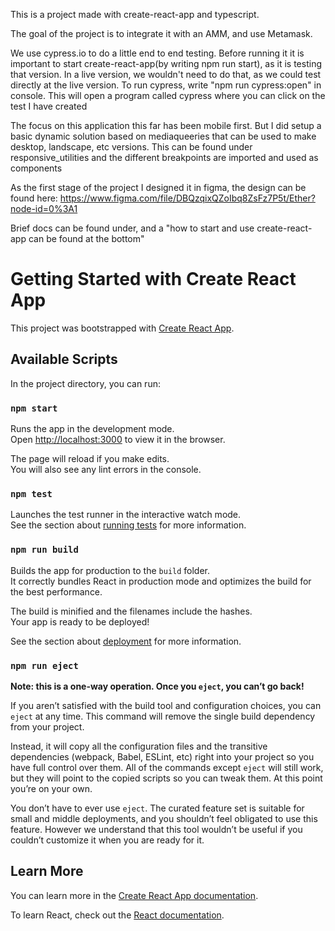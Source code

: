 This is a project made with create-react-app and typescript.

The goal of the project is to integrate it with an AMM, and use Metamask.

We use cypress.io to do a little end to end testing. Before running it it is important to start create-react-app(by writing npm run start), as it is testing that version. In a live version, we wouldn't need to do that, as we could test directly at the live version. To run cypress, write "npm run cypress:open" in console. This will open a program called cypress where you can click on the test I have created

The focus on this application this far has been mobile first. But I did setup a basic dynamic solution based on mediaqueeries that can be used to make desktop, landscape, etc versions.
This can be found under responsive_utilities and the different breakpoints are imported and used as components

As the first stage of the project I designed it in figma, the design can be found here:
https://www.figma.com/file/DBQzqixQZoIbq8ZsFz7P5t/Ether?node-id=0%3A1


Brief docs can be found under, and a "how to start and use create-react-app can be found at the bottom"




# Getting Started with Create React App

This project was bootstrapped with [Create React App](https://github.com/facebook/create-react-app).

## Available Scripts

In the project directory, you can run:

### `npm start`

Runs the app in the development mode.\
Open [http://localhost:3000](http://localhost:3000) to view it in the browser.

The page will reload if you make edits.\
You will also see any lint errors in the console.

### `npm test`

Launches the test runner in the interactive watch mode.\
See the section about [running tests](https://facebook.github.io/create-react-app/docs/running-tests) for more information.

### `npm run build`

Builds the app for production to the `build` folder.\
It correctly bundles React in production mode and optimizes the build for the best performance.

The build is minified and the filenames include the hashes.\
Your app is ready to be deployed!

See the section about [deployment](https://facebook.github.io/create-react-app/docs/deployment) for more information.

### `npm run eject`

**Note: this is a one-way operation. Once you `eject`, you can’t go back!**

If you aren’t satisfied with the build tool and configuration choices, you can `eject` at any time. This command will remove the single build dependency from your project.

Instead, it will copy all the configuration files and the transitive dependencies (webpack, Babel, ESLint, etc) right into your project so you have full control over them. All of the commands except `eject` will still work, but they will point to the copied scripts so you can tweak them. At this point you’re on your own.

You don’t have to ever use `eject`. The curated feature set is suitable for small and middle deployments, and you shouldn’t feel obligated to use this feature. However we understand that this tool wouldn’t be useful if you couldn’t customize it when you are ready for it.

## Learn More

You can learn more in the [Create React App documentation](https://facebook.github.io/create-react-app/docs/getting-started).

To learn React, check out the [React documentation](https://reactjs.org/).
